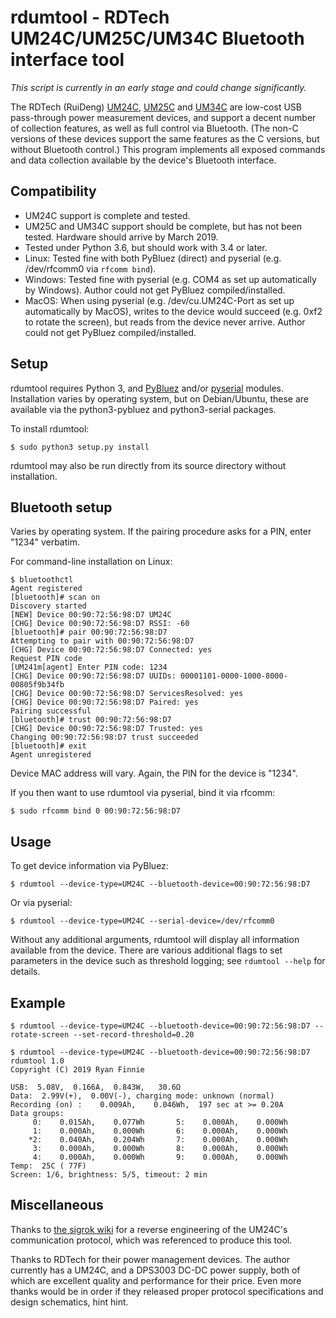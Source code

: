 # rdumtool - RDTech UM24C/UM25C/UM34C Bluetooth interface tool

*This script is currently in an early stage and could change significantly.*

The RDTech (RuiDeng) [UM24C](https://www.aliexpress.com/item/RD-UM24-UM24C-for-APP-USB-2-0-LCD-Display-Voltmeter-ammeter-battery-charge-voltage-current/32845522857.html), [UM25C](https://www.aliexpress.com/store/product/RD-UM25-UM25C-for-APP-USB-2-0-Type-C-LCD-Voltmeter-ammeter-voltage-current-meter/923042_32855845265.html) and [UM34C](https://www.aliexpress.com/store/product/RD-UM34-UM34C-for-APP-USB-3-0-Type-C-DC-Voltmeter-ammeter-voltage-current-meter/923042_32880908871.html) are low-cost USB pass-through power measurement devices, and support a decent number of collection features, as well as full control via Bluetooth.  (The non-C versions of these devices support the same features as the C versions, but without Bluetooth control.)  This program implements all exposed commands and data collection available by the device's Bluetooth interface.

## Compatibility

 * UM24C support is complete and tested.
 * UM25C and UM34C support should be complete, but has not been tested.  Hardware should arrive by March 2019.
 * Tested under Python 3.6, but should work with 3.4 or later.
 * Linux: Tested fine with both PyBluez (direct) and pyserial (e.g. /dev/rfcomm0 via ```rfcomm bind```).
 * Windows: Tested fine with pyserial (e.g. COM4 as set up automatically by Windows).  Author could not get PyBluez compiled/installed.
 * MacOS: When using pyserial (e.g. /dev/cu.UM24C-Port as set up automatically by MacOS), writes to the device would succeed (e.g. 0xf2 to rotate the screen), but reads from the device never arrive.  Author could not get PyBluez compiled/installed.

## Setup

rdumtool requires Python 3, and [PyBluez](https://pypi.org/project/PyBluez/) and/or [pyserial](https://pypi.org/project/pyserial/) modules.  Installation varies by operating system, but on Debian/Ubuntu, these are available via the python3-pybluez and python3-serial packages.

To install rdumtool:

```
$ sudo python3 setup.py install
```

rdumtool may also be run directly from its source directory without installation.

## Bluetooth setup

Varies by operating system.  If the pairing procedure asks for a PIN, enter "1234" verbatim.

For command-line installation on Linux:

```
$ bluetoothctl
Agent registered
[bluetooth]# scan on
Discovery started
[NEW] Device 00:90:72:56:98:D7 UM24C
[CHG] Device 00:90:72:56:98:D7 RSSI: -60
[bluetooth]# pair 00:90:72:56:98:D7
Attempting to pair with 00:90:72:56:98:D7
[CHG] Device 00:90:72:56:98:D7 Connected: yes
Request PIN code
[UM241m[agent] Enter PIN code: 1234
[CHG] Device 00:90:72:56:98:D7 UUIDs: 00001101-0000-1000-8000-00805f9b34fb
[CHG] Device 00:90:72:56:98:D7 ServicesResolved: yes
[CHG] Device 00:90:72:56:98:D7 Paired: yes
Pairing successful
[bluetooth]# trust 00:90:72:56:98:D7
[CHG] Device 00:90:72:56:98:D7 Trusted: yes
Changing 00:90:72:56:98:D7 trust succeeded
[bluetooth]# exit
Agent unregistered
```

Device MAC address will vary.  Again, the PIN for the device is "1234".

If you then want to use rdumtool via pyserial, bind it via rfcomm:

```
$ sudo rfcomm bind 0 00:90:72:56:98:D7
```

## Usage

To get device information via PyBluez:

```
$ rdumtool --device-type=UM24C --bluetooth-device=00:90:72:56:98:D7
```

Or via pyserial:

```
$ rdumtool --device-type=UM24C --serial-device=/dev/rfcomm0
```

Without any additional arguments, rdumtool will display all information available from the device.  There are various additional flags to set parameters in the device such as threshold logging; see ```rdumtool --help``` for details.

## Example

```
$ rdumtool --device-type=UM24C --bluetooth-device=00:90:72:56:98:D7 --rotate-screen --set-record-threshold=0.20

$ rdumtool --device-type=UM24C --bluetooth-device=00:90:72:56:98:D7
rdumtool 1.0
Copyright (C) 2019 Ryan Finnie

USB:  5.08V,  0.166A,  0.843W,   30.6Ω
Data:  2.99V(+),  0.00V(-), charging mode: unknown (normal)
Recording (on) :    0.009Ah,    0.046Wh,  197 sec at >= 0.20A
Data groups:
     0:    0.015Ah,    0.077Wh       5:    0.000Ah,    0.000Wh
     1:    0.000Ah,    0.000Wh       6:    0.000Ah,    0.000Wh
    *2:    0.040Ah,    0.204Wh       7:    0.000Ah,    0.000Wh
     3:    0.000Ah,    0.000Wh       8:    0.000Ah,    0.000Wh
     4:    0.000Ah,    0.000Wh       9:    0.000Ah,    0.000Wh
Temp:  25C ( 77F)
Screen: 1/6, brightness: 5/5, timeout: 2 min
```

## Miscellaneous

Thanks to [the sigrok wiki](https://sigrok.org/wiki/RDTech_UM24C) for a reverse engineering of the UM24C's communication protocol, which was referenced to produce this tool.

Thanks to RDTech for their power management devices.  The author currently has a UM24C, and a DPS3003 DC-DC power supply, both of which are excellent quality and performance for their price.  Even more thanks would be in order if they released proper protocol specifications and design schematics, hint hint.
